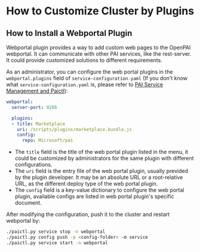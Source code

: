 # How to Customize Cluster by Plugins

## How to Install a Webportal Plugin

Webportal plugin provides a way to add custom web pages to the OpenPAI webportal. It can communicate with other PAI services, like the rest-server. It could provide customized solutions to different requirements.

As an administrator, you can configure the web portal plugins in the `webportal.plugins` field of `service-configuration.yaml` (If you don't know what `service-configuration.yaml` is, please refer to [PAI Service Management and Paictl](./basic-management-operations.md#pai-service-management-and-paictl)):

```yaml
webportal:
  server-port: 9286

  plugins:
  - title: Marketplace
    uri: /scripts/plugins/marketplace.bundle.js
    config:
      repo: Microsoft/pai
```


- The `title` field is the title of the web portal plugin listed in the menu, it could be customized by administrators for the same plugin with different configurations.
- The `uri` field is the entry file of the web portal plugin, usually previded by the plugin developer. It may be an absolute URL or a root-relative URL, as the different deploy type of the web portal plugin.
- The `config` field is a key-value dictionary to configure the web portal plugin, available configs are listed in web portal plugin's specific document.

After modifying the configuration, push it to the cluster and restart webportal by:

```bash
./paictl.py service stop -n webportal
./paictl.py config push -p <config-folder> -m service
./paictl.py service start -n webportal
```